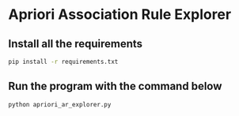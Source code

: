 # Apriori Association Rule Explorer
## Install all the requirements
```bash
pip install -r requirements.txt
```

## Run the program with the command below
```bash
python apriori_ar_explorer.py
```